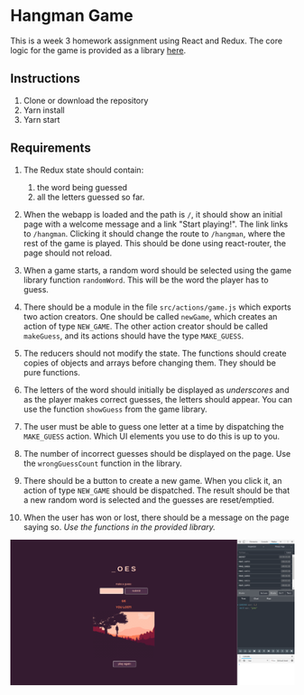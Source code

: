 # Hangman Game

This is a week 3 homework assignment using React and Redux. The core logic for the game is provided as a library [here](https://gist.github.com/arienkock/d18ec2cb1246c6602651aa549c90f70b).

## Instructions
1. Clone or download the repository
1. Yarn install 
1. Yarn start

## Requirements
1. The Redux state should contain: 
    1. the word being guessed
    1. all the letters guessed so far.
 
1. When the webapp is loaded and the path is `/`, it should show an initial page with a welcome message and a link "Start playing!". The link links to `/hangman`. Clicking it should change the route to `/hangman`, where the rest of the game is played. This should be done using react-router, the page should not reload.

1. When a game starts, a random word should be selected using the game library function `randomWord`. This will be the word the player has to guess.

1. There should be a module in the file `src/actions/game.js` which exports two action creators. One should be called `newGame`, which creates an action of type `NEW_GAME`. The other action creator should be called `makeGuess`, and its actions should have the type `MAKE_GUESS`.

1. The reducers should not modify the state. The functions should create copies of objects and arrays before changing them. They should be pure functions.

1. The letters of the word should initially be displayed as _underscores_ and as the player makes correct guesses, the letters should appear. You can use the function `showGuess` from the game library.

1. The user must be able to guess one letter at a time by dispatching the `MAKE_GUESS` action. Which UI elements you use to do this is up to you.

1. The number of incorrect guesses should be displayed on the page. Use the `wrongGuessCount` function in the library.

1. There should be a button to create a new game. When you click it, an action of type `NEW_GAME` should be dispatched. The result should be that a new random word is selected and the guesses are reset/emptied.

1. When the user has won or lost, there should be a message on the page saying so. _Use the functions in the provided library._

<p align="center"><img src="./src/images/Screenshot.png"></p>
